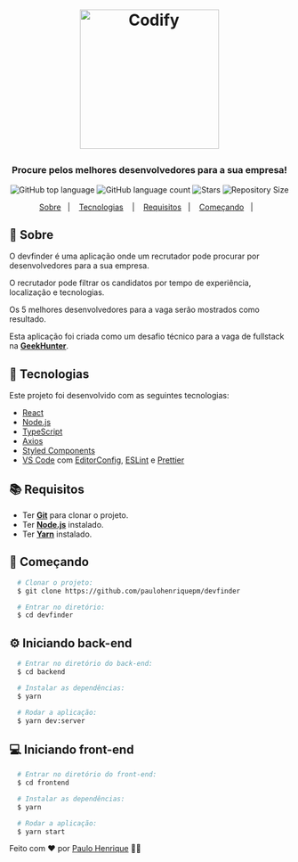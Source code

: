 <h1 align="center">
  <p align="center">
    <img alt="Codify" src="https://ik.imagekit.io/paulohenriquepm/logo_XR1-ZBOraC.svg" width="250px" />
  </p>
  <h3 align="center">
    Procure pelos melhores desenvolvedores para a sua empresa! 
  </h3>
  <p align="center">
      <img alt="GitHub top language" src="https://img.shields.io/github/languages/top/paulohenriquepm/devfinder?color=6E2B77">
      <img alt="GitHub language count" src="https://img.shields.io/github/languages/count/paulohenriquepm/devfinder?color=6E2B77">
      <img alt="Stars" src="https://img.shields.io/github/stars/paulohenriquepm/devfinder?color=6E2B77">
      <img alt="Repository Size" src="https://img.shields.io/github/repo-size/paulohenriquepm/devfinder?color=6E2B77">
  </p>
</h1>

<p align="center">
  <a href="#page_with_curl-sobre">Sobre</a>&nbsp;&nbsp;&nbsp;|&nbsp;&nbsp;&nbsp;
  <a href="#hammer-iniciando-mobile">Tecnologias</a>
  &nbsp;&nbsp;&nbsp;|&nbsp;&nbsp;&nbsp;
  <a href="#books-requisitos">Requisitos</a>&nbsp;&nbsp;&nbsp;|&nbsp;&nbsp;&nbsp;
  <a href="#rocket-começando">Começando</a>&nbsp;&nbsp;&nbsp;|&nbsp;&nbsp;&nbsp;
</p>

## :page_with_curl: Sobre
O devfinder é uma aplicação onde um recrutador pode procurar por desenvolvedores para a sua empresa.

O recrutador pode filtrar os candidatos por tempo de experiência, localização e tecnologias.

Os 5 melhores desenvolvedores para a vaga serão mostrados como resultado.

Esta aplicação foi criada como um desafio técnico para a vaga de fullstack na [**GeekHunter**](https://www.geekhunter.com.br).

## :hammer: Tecnologias

Este projeto foi desenvolvido com as seguintes tecnologias:

- [React](https://reactjs.org/docs/getting-started.html)
- [Node.js](https://nodejs.org/en/)
- [TypeScript](https://www.typescriptlang.org/)
- [Axios](https://github.com/axios/axios)
- [Styled Components](https://styled-components.com/)
- [VS Code](https://code.visualstudio.com/) com [EditorConfig](https://editorconfig.org/), [ESLint](https://eslint.org/) e [Prettier](https://prettier.io/)

## :books: Requisitos
- Ter [**Git**](https://git-scm.com/) para clonar o projeto.
- Ter [**Node.js**](https://nodejs.org/en/) instalado.
- Ter [**Yarn**](https://classic.yarnpkg.com/pt-BR/docs/install/) instalado.

## :rocket: Começando
``` bash
  # Clonar o projeto:
  $ git clone https://github.com/paulohenriquepm/devfinder

  # Entrar no diretório:
  $ cd devfinder
```

## :gear: Iniciando back-end
```bash
  # Entrar no diretório do back-end:
  $ cd backend

  # Instalar as dependências:
  $ yarn

  # Rodar a aplicação:
  $ yarn dev:server
```

## :computer: Iniciando front-end
```bash
  # Entrar no diretório do front-end:
  $ cd frontend

  # Instalar as dependências:
  $ yarn

  # Rodar a aplicação:
  $ yarn start
```

Feito com ❤️ por [Paulo Henrique](https://github.com/paulohenriquepm) 👋🏻 
